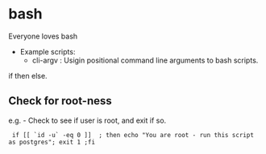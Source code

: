 # bash
Everyone loves bash

- Example scripts:
  - cli-argv : Usigin positional command line arguments to bash scripts.

if then else.

## Check for root-ness
e.g. - Check to see if user is root, and exit if so.
```
 if [[ `id -u` -eq 0 ]]  ; then echo "You are root - run this script as postgres"; exit 1 ;fi
```

